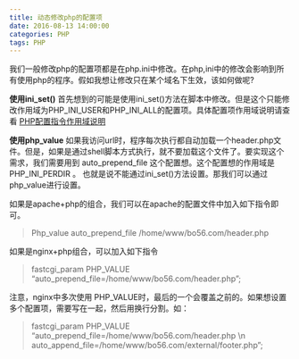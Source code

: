 ```yaml
---
title: 动态修改php的配置项
date: 2016-08-13 14:00:00
categories: PHP
tags: PHP
---
```

我们一般修改php的配置项都是在php.ini中修改。在php,ini中的修改会影响到所有使用php的程序。假如我想让修改只在某个域名下生效，该如何做呢?

**使用ini_set()**
首先想到的可能是使用ini_set()方法在脚本中修改。但是这个只能修改作用域为PHP_INI_USER和PHP_INI_ALL的配置项。具体配置项作用域说明请查看 [PHP配置指令作用域说明](http://www.bo56.com/php%E9%85%8D%E7%BD%AE%E6%8C%87%E4%BB%A4%E4%BD%9C%E7%94%A8%E5%9F%9F%E8%AF%B4%E6%98%8E/)

**使用php_value**
如果我访问url时，程序每次执行都自动加载一个header.php文件。但是，如果是通过shell脚本方式执行，就不要加载这个文件了。要实现这个需求，我们需要用到 auto_prepend_file 这个配置想。这个配置想的作用域是 PHP_INI_PERDIR 。 也就是说不能通过ini_set()方法设置。那我们可以通过php_value进行设置。

如果是apache+php的组合，我们可以在apache的配置文件中加入如下指令即可。

> Php_value auto_prepend_file /home/www/bo56.com/header.php

如果是nginx+php组合，可以加入如下指令

> fastcgi_param PHP_VALUE “auto_prepend_file=/home/www/bo56.com/header.php”;

注意，nginx中多次使用 PHP_VALUE时，最后的一个会覆盖之前的。如果想设置多个配置项，需要写在一起，然后用换行分割。如：

> fastcgi_param PHP_VALUE “auto_prepend_file=/home/www/bo56.com/header.php \n auto_append_file=/home/www/bo56.com/external/footer.php”;